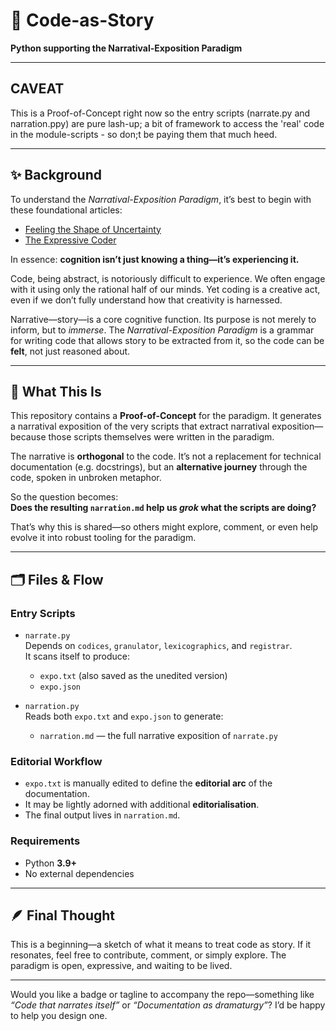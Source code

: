 # 📖 Code-as-Story  
**Python supporting the Narratival-Exposition Paradigm**

---

## CAVEAT
This is a Proof-of-Concept right now so the entry scripts (narrate.py and narration.ppy) are pure lash-up; a bit of framework to access the 'real' code in the module-scripts - so don;t be paying them that much heed.

---

## ✨ Background

To understand the *Narratival-Exposition Paradigm*, it’s best to begin with these foundational articles:

- [Feeling the Shape of Uncertainty](https://antsmith.net/articles/feeling-the-shape-of-uncertainty)  
- [The Expressive Coder](https://antsmith.net/articles/the-expressive-coder)

In essence: **cognition isn’t just knowing a thing—it’s experiencing it.**

Code, being abstract, is notoriously difficult to experience. We often engage with it using only the rational half of our minds. Yet coding is a creative act, even if we don’t fully understand how that creativity is harnessed.

Narrative—story—is a core cognitive function. Its purpose is not merely to inform, but to *immerse*. The *Narratival-Exposition Paradigm* is a grammar for writing code that allows story to be extracted from it, so the code can be **felt**, not just reasoned about.

---

## 🧠 What This Is

This repository contains a **Proof-of-Concept** for the paradigm. It generates a narratival exposition of the very scripts that extract narratival exposition—because those scripts themselves were written in the paradigm.

The narrative is **orthogonal** to the code. It’s not a replacement for technical documentation (e.g. docstrings), but an **alternative journey** through the code, spoken in unbroken metaphor.

So the question becomes:  
**Does the resulting `narration.md` help us *grok* what the scripts are doing?**

That’s why this is shared—so others might explore, comment, or even help evolve it into robust tooling for the paradigm.

---

## 🗂️ Files & Flow

### Entry Scripts

- `narrate.py`  
  Depends on `codices`, `granulator`, `lexicographics`, and `registrar`.  
  It scans itself to produce:
  - `expo.txt` (also saved as the unedited version)
  - `expo.json`

- `narration.py`  
  Reads both `expo.txt` and `expo.json` to generate:
  - `narration.md` — the full narrative exposition of `narrate.py`

### Editorial Workflow

- `expo.txt` is manually edited to define the **editorial arc** of the documentation.  
- It may be lightly adorned with additional **editorialisation**.  
- The final output lives in `narration.md`.

### Requirements

- Python **3.9+**
- No external dependencies

---

## 🪶 Final Thought

This is a beginning—a sketch of what it means to treat code as story. If it resonates, feel free to contribute, comment, or simply explore. The paradigm is open, expressive, and waiting to be lived.

---

Would you like a badge or tagline to accompany the repo—something like _“Code that narrates itself”_ or _“Documentation as dramaturgy”_? I’d be happy to help you design one.
